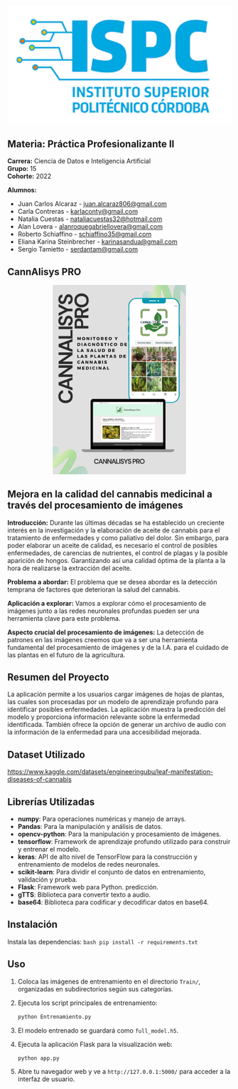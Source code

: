![Texto alternativo](static/LOGOISPC.png)
## Materia: Práctica Profesionalizante II
**Carrera:** Ciencia de Datos e Inteligencia Artificial  
**Grupo:** 15  
**Cohorte:** 2022  

**Alumnos:**
- Juan Carlos Alcaraz - juan.alcaraz806@gmail.com
- Carla Contreras - karlaconty@gmail.com
- Natalia Cuestas - nataliacuestas32@hotmail.com
- Alan Lovera - alanroquegabriellovera@gmail.com
- Roberto Schiaffino - schiaffino35@gmail.com
- Eliana Karina Steinbrecher - karinasandua@gmail.com
- Sergio Tamietto - serdantam@gmail.com
## CannAlisys PRO

<p align="center">
    <img src="static\cannalisys pro (1).png" alt="CannAlisys" width="300">
</p>

## Mejora en la calidad del cannabis medicinal a través del procesamiento de imágenes

**Introducción:**
Durante las últimas décadas se ha establecido un creciente interés en la investigación y la elaboración de aceite de cannabis para el tratamiento de enfermedades y como paliativo del dolor. 
Sin embargo, para poder elaborar un aceite de calidad, es necesario el control de posibles enfermedades, de carencias de nutrientes, el control de plagas y la posible aparición de hongos. Garantizando así una calidad óptima de la planta a la hora de realizarse la extracción del aceite.

**Problema a abordar:**
El problema que se desea abordar es la detección temprana de factores que deterioran la salud del cannabis.

**Aplicación a explorar:**
Vamos a explorar cómo el procesamiento de imágenes junto a las redes neuronales profundas pueden ser una herramienta clave para este problema.

**Aspecto crucial del procesamiento de imágenes:**
La detección de patrones en las imágenes creemos que va a ser una herramienta fundamental del procesamiento de imágenes y de la I.A. para el cuidado de las plantas en el futuro de la agricultura.

## Resumen del Proyecto

La aplicación permite a los usuarios cargar imágenes de hojas de plantas, las cuales son procesadas por un modelo de aprendizaje profundo para identificar posibles enfermedades. La aplicación muestra la predicción del modelo y proporciona información relevante sobre la enfermedad identificada. También ofrece la opción de generar un archivo de audio con la información de la enfermedad para una accesibilidad mejorada.

## Dataset Utilizado

https://www.kaggle.com/datasets/engineeringubu/leaf-manifestation-diseases-of-cannabis

## Librerías Utilizadas

- **numpy**: Para operaciones numéricas y manejo de arrays.
- **Pandas**: Para la manipulación y análisis de datos.
- **opencv-python**: Para la manipulación y procesamiento de imágenes.
- **tensorflow**: Framework de aprendizaje profundo utilizado para construir y entrenar el modelo.
- **keras**: API de alto nivel de TensorFlow para la construcción y entrenamiento de modelos de redes neuronales.
- **scikit-learn**: Para dividir el conjunto de datos en entrenamiento, validación y prueba.
- **Flask**: Framework web para Python.
predicción.
- **gTTS**: Biblioteca para convertir texto a audio.
- **base64**: Biblioteca para codificar y decodificar datos en base64.

## Instalación

Instala las dependencias:
    ```bash
    pip install -r requirements.txt
    ```

## Uso

1. Coloca las imágenes de entrenamiento en el directorio `Train/`, organizadas en subdirectorios según sus categorías.
2. Ejecuta los script principales de entrenamiento:
    ```bash
    python Entrenamiento.py
    ```
3. El modelo entrenado se guardará como `full_model.h5`.
4. Ejecuta la aplicación Flask para la visualización web:
    ```bash
    python app.py
    ```

5. Abre tu navegador web y ve a `http://127.0.0.1:5000/` para acceder a la interfaz de usuario.
